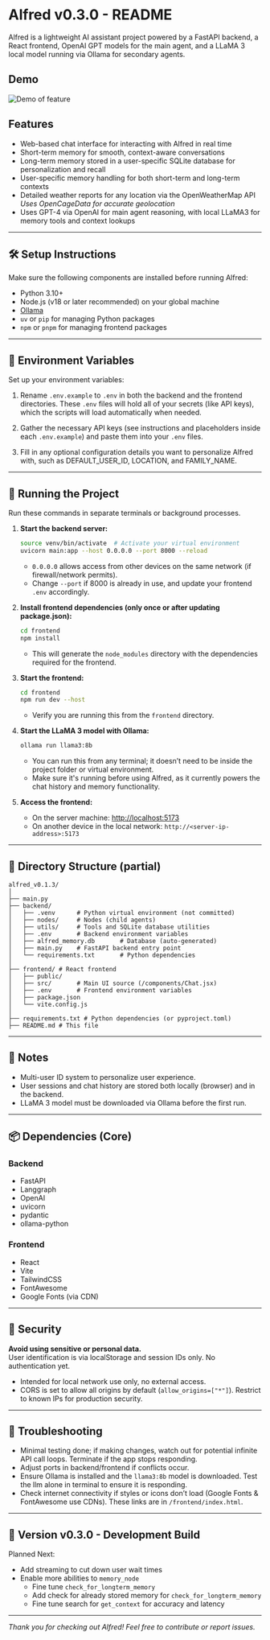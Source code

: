 # Alfred v0.3.0 - README

Alfred is a lightweight AI assistant project powered by a FastAPI backend, a React frontend, OpenAI GPT models for the main agent, and a LLaMA 3 local model running via Ollama for secondary agents.

## Demo

![Demo of feature](./assets/demo_v0.3.0.gif.gif)

## Features

- Web-based chat interface for interacting with Alfred in real time
- Short-term memory for smooth, context-aware conversations
- Long-term memory stored in a user-specific SQLite database for personalization and recall
- User-specific memory handling for both short-term and long-term contexts
- Detailed weather reports for any location via the OpenWeatherMap API
    _Uses OpenCageData for accurate geolocation_
- Uses GPT-4 via OpenAI for main agent reasoning, with local LLaMA3 for memory tools and context lookups

---

## 🛠️ Setup Instructions

Make sure the following components are installed before running Alfred:

- Python 3.10+
- Node.js (v18 or later recommended) on your global machine
- [Ollama](https://ollama.com)
- `uv` or `pip` for managing Python packages
- `npm` or `pnpm` for managing frontend packages

---

## 🔑 Environment Variables

Set up your environment variables:

1. Rename `.env.example` to `.env` in both the backend and the frontend directories.
   These `.env` files will hold all of your secrets (like API keys), which the scripts will load automatically when needed.

2. Gather the necessary API keys (see instructions and placeholders inside each `.env.example`) and paste them into your `.env` files.

3. Fill in any optional configuration details you want to personalize Alfred with, such as DEFAULT_USER_ID, LOCATION, and FAMILY_NAME.

---

## 🚀 Running the Project

Run these commands in separate terminals or background processes.

1. **Start the backend server:**

    ```bash
    source venv/bin/activate  # Activate your virtual environment
    uvicorn main:app --host 0.0.0.0 --port 8000 --reload
    ```

    - `0.0.0.0` allows access from other devices on the same network (if firewall/network permits).
    - Change `--port` if 8000 is already in use, and update your frontend `.env` accordingly.

2. **Install frontend dependencies (only once or after updating package.json):**

    ```bash
    cd frontend
    npm install
    ```

    - This will generate the `node_modules` directory with the dependencies required for the frontend.

3. **Start the frontend:**

    ```bash
    cd frontend
    npm run dev --host
    ```

    - Verify you are running this from the `frontend` directory.

4. **Start the LLaMA 3 model with Ollama:**

    ```bash
    ollama run llama3:8b
    ```

    - You can run this from any terminal; it doesn’t need to be inside the project folder or virtual environment.
    - Make sure it's running before using Alfred, as it currently powers the chat history and memory functionality.

5. **Access the frontend:**

    - On the server machine: [http://localhost:5173](http://localhost:5173)  
    - On another device in the local network: `http://<server-ip-address>:5173`

---

## 📁 Directory Structure (partial)

```plaintext
alfred_v0.1.3/
│
├── main.py
├── backend/
│   ├── .venv      # Python virtual environment (not committed)
│   ├── nodes/     # Nodes (child agents)
│   ├── utils/     # Tools and SQLite database utilities
│   ├── .env       # Backend environment variables
│   ├── alfred_memory.db       # Database (auto-generated)
│   ├── main.py    # FastAPI backend entry point
│   └── requirements.txt       # Python dependencies
│
├── frontend/ # React frontend
│   ├── public/
│   ├── src/       # Main UI source (/components/Chat.jsx)
│   ├── .env       # Frontend environment variables
│   ├── package.json
│   └── vite.config.js
│
├── requirements.txt # Python dependencies (or pyproject.toml)
├── README.md # This file

```



---

## 🧠 Notes

- Multi-user ID system to personalize user experience.
- User sessions and chat history are stored both locally (browser) and in the backend.
- LLaMA 3 model must be downloaded via Ollama before the first run.

---

## 📦 Dependencies (Core)

### Backend

- FastAPI  
- Langgraph  
- OpenAI  
- uvicorn  
- pydantic  
- ollama-python  

### Frontend

- React  
- Vite  
- TailwindCSS  
- FontAwesome  
- Google Fonts (via CDN)  

---

## 🔐 Security

**Avoid using sensitive or personal data.**  
User identification is via localStorage and session IDs only. No authentication yet.

- Intended for local network use only, no external access.  
- CORS is set to allow all origins by default (`allow_origins=["*"]`). Restrict to known IPs for production security.

---

## 🧪 Troubleshooting

- Minimal testing done; if making changes, watch out for potential infinite API call loops. Terminate if the app stops responding.  
- Adjust ports in backend/frontend if conflicts occur.  
- Ensure Ollama is installed and the `llama3:8b` model is downloaded. Test the llm alone in terminal to ensure it is responding.
- Check internet connectivity if styles or icons don’t load (Google Fonts & FontAwesome use CDNs). These links are in `/frontend/index.html`.

---

## 📍 Version v0.3.0 - Development Build

Planned Next:

- Add streaming to cut down user wait times
- Enable more abilities to `memory_node`
  - Fine tune `check_for_longterm_memory`
  - Add check for already stored memory for `check_for_longterm_memory`
  - Fine tune search for `get_context` for accuracy and latency

---

*Thank you for checking out Alfred! Feel free to contribute or report issues.*

